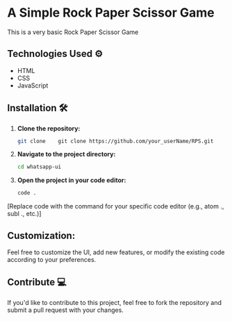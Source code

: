 # A Simple Rock Paper Scissor Game

This is a very basic Rock Paper Scissor Game

## Technologies Used ⚙ 
- HTML
- CSS
- JavaScript

## Installation 🛠 
1. **Clone the repository:**
   ```bash
   git clone    git clone https://github.com/your_userName/RPS.git

2. **Navigate to the project directory:**
   ```bash
   cd whatsapp-ui

4. **Open the project in your code editor:**
   ```bash
   code .
[Replace code with the command for your specific code editor (e.g., atom ., subl ., etc.)]



## Customization:
Feel free to customize the UI, add new features, or modify the existing code according to your preferences.

## Contribute 💻 
If you'd like to contribute to this project, feel free to fork the repository and submit a pull request with your changes.
